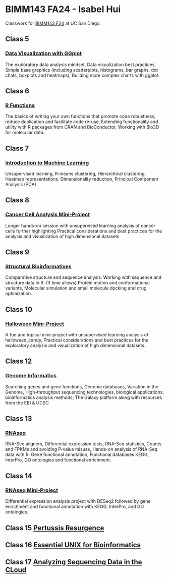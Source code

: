 # BIMM143 FA24 - Isabel Hui
Classwork for [BIMM143 F24](https://github.com/izzyhui/bimm143_1/) at UC San Diego.

## Class 5 
### [Data Visualization with GGplot]()
The exploratory data analysis mindset, Data visualization best practices, Simple base graphics (including scatterplots, histograms, bar graphs, dot chats, boxplots and heatmaps), Building more complex charts with ggplot.

## Class 6 
### [R Functions]()
The basics of writing your own functions that promote code robustness, reduce duplication and facilitate code re-use. Extending functionality and utility with R packages from CRAN and BioConductor, Working with Bio3D for molecular data.

## Class 7 
### [Introduction to Machine Learning](https://github.com/izzyhui/bimm143_1/blob/main/Class%2007/Class%207-Machine%20Learning%20I.md)
Unsupervised learning, K-means clustering, Hierarchical clustering, Heatmap representations. Dimensionality reduction, Principal Component Analysis (PCA)

## Class 8 
### [Cancer Cell Analysis Mini-Project]()
Longer hands-on session with unsupervised learning analysis of cancer cells further highlighting Practical considerations and best practices for the analysis and visualization of high dimensional datasets

## Class 9 
### [Structural Bioinformatives]()
Comparative structure and sequence analysis. Working with sequence and structure data in R. (If time allows) Protein motion and conformational variants, Molecular simulation and small molecule docking and drug optimization.

## Class 10 
### [Halloween Mini-Project]()
A fun and topical mini-project with unsupervised learning analysis of halloween_candy, Practical considerations and best practices for the exploratory analysis and visualization of high dimensional datasets.

## Class 12 
### [Genome Informatics](https://github.com/izzyhui/bimm143_1/blob/main/Class%2012/Class-12.pdf)
Searching genes and gene functions, Genome databases, Variation in the Genome, High-throughput sequencing technologies, biological applications, bioinformatics analysis methods; The Galaxy platform along with resources from the EBI & UCSC

## Class 13 
### [RNAseq](https://github.com/izzyhui/bimm143_1/blob/main/Class%2013/Class-13.pdf)
RNA-Seq aligners, Differential expression tests, RNA-Seq statistics, Counts and FPKMs and avoiding P-value misuse, Hands-on analysis of RNA-Seq data with R. Gene functional annotation, Functional databases KEGG, InterPro, GO ontologies and functional enrichment.

## Class 14 
### [RNAseq Mini-Project]()
Differential expression analysis project with DESeq2 followed by gene enrichment and functional annotation with KEGG, InterPro, and GO ontologies.

## Class 15 [Pertussis Resurgence]()

## Class 16 [Essential UNIX for Bioinformatics]()

## Class 17 [Analyzing Sequencing Data in the CLoud]()

